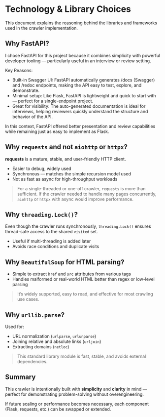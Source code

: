 # Technology & Library Choices

This document explains the reasoning behind the libraries and frameworks used in the crawler implementation.

##  Why FastAPI?

I chose FastAPI for this project because it combines simplicity with powerful developer tooling — particularly useful in an interview or review setting.

Key Reasons:
- Built-in Swagger UI: FastAPI automatically generates /docs (Swagger) and /redoc endpoints, making the API easy to test, explore, and demonstrate.
- Minimal setup: Like Flask, FastAPI is lightweight and quick to start with — perfect for a single-endpoint project.
- Great for visibility: The auto-generated documentation is ideal for interviews, helping reviewers quickly understand the structure and behavior of the API.

In this context, FastAPI offered better presentation and review capabilities while remaining just as easy to implement as Flask.

## Why `requests` and not `aiohttp` or `httpx`?

**requests** is a mature, stable, and user-friendly HTTP client.

* Easier to debug, widely used 
* Synchronous — matches the simple recursion model used
* Not as fast as async for high-throughput workloads

> For a single-threaded or one-off crawler, `requests` is more than sufficient. If the crawler needed to handle many pages concurrently, `aiohttp` or `httpx` with async would improve performance.

## Why `threading.Lock()`?

Even though the crawler runs synchronously, `threading.Lock()` ensures thread-safe access to the shared `visited` set.

* Useful if multi-threading is added later
* Avoids race conditions and duplicate visits

## Why `BeautifulSoup` for HTML parsing?

* Simple to extract `href` and `src` attributes from various tags
* Handles malformed or real-world HTML better than regex or low-level parsing

> It’s widely supported, easy to read, and effective for most crawling use cases.

## Why `urllib.parse`?

Used for:
* URL normalization (`urlparse`, `urlunparse`)
* Joining relative and absolute links (`urljoin`)
* Extracting domains (`netloc`)

> This standard library module is fast, stable, and avoids external dependencies.

## Summary

This crawler is intentionally built with **simplicity** and **clarity** in mind — perfect for demonstrating problem-solving without overengineering.

If future scaling or performance becomes necessary, each component (Flask, requests, etc.) can be swapped or extended.
